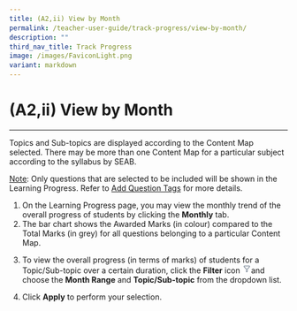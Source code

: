 ```yaml
---
title: (A2,ii) View by Month
permalink: /teacher-user-guide/track-progress/view-by-month/
description: ""
third_nav_title: Track Progress
image: /images/FaviconLight.png
variant: markdown
---
```

<h1 id="-2b-view-by-month">(A2,ii) View by Month</h1><hr>
<p>Topics and Sub-topics are displayed according to the Content Map selected. There may be more than one Content Map for a particular subject according to the syllabus by SEAB.</p>
<p><u>Note</u>: Only questions that are selected to be included will be shown in the Learning Progress. Refer to <a target="_blank" href="/teacher-user-guide/author/add-question-tags/">Add Question Tags</a>  for more details.</p>
<ol>
<li>On the Learning Progress page, you may view the monthly trend of the overall progress of students by clicking the <strong>Monthly</strong> tab.</li>
<li>The bar chart shows the Awarded Marks (in colour) compared to the Total Marks (in grey) for all questions belonging to a particular Content Map.</li>
<li><p>To view the overall progress (in terms of marks) of students for a Topic/Sub-topic over a certain duration, click the <strong>Filter</strong> icon <img style="width:1rem; display: inline;" src="/images/Icons/Filter24.svg">and choose the <strong>Month Range</strong> and <strong>Topic/Sub-topic</strong> from the dropdown list.</p>
</li>
<li><p>Click <strong>Apply</strong> to perform your selection.</p>
</li>
</ol>